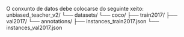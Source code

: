 O conxunto de datos debe colocarse do seguinte xeito:
unbiased_teacher_v2/
└── datasets/
    └── coco/
        ├── train2017/
        ├── val2017/
        └── annotations/
            ├── instances_train2017.json
            └── instances_val2017.json
